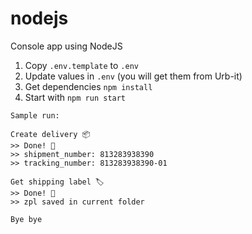 # nodejs

Console app using NodeJS

1. Copy `.env.template` to `.env`
2. Update values in `.env` (you will get them from Urb-it)
3. Get dependencies `npm install`
4. Start with `npm run start`

```
Sample run:

Create delivery 📦
>> Done! 🌟
>> shipment_number: 813283938390
>> tracking_number: 813283938390-01

Get shipping label 🏷️
>> Done! 🌟
>> zpl saved in current folder

Bye bye
```
